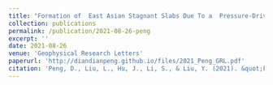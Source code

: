 ```yaml
---
title: "Formation of  East Asian Stagnant Slabs Due To a  Pressure-Driven Cenozoic Mantle Wind Following  Mesozoic Subduction"
collection: publications
permalink: /publication/2021-08-26-peng
excerpt: ''
date: 2021-08-26
venue: 'Geophysical Research Letters'
paperurl: 'http://diandianpeng.github.io/files/2021_Peng_GRL.pdf'
citation: 'Peng, D., Liu, L., Hu, J., Li, S., & Liu, Y. (2021). &quot;Formation of East Asian Stagnant Slabs Due To a Pressure‐Driven Cenozoic Mantle Wind Following Mesozoic Subduction&quot;. <i>Geophysical Research Letters</i>, 48(18), e2021GL094638.'
---
```


<!---The contents above will be part of a list of publications, if the user clicks the link for the publication than the contents of section will be rendered as a full page, allowing you to provide more information about the paper for the reader. When publications are displayed as a single page, the contents of the above "citation" field will automatically be included below this section in a smaller font.--->
